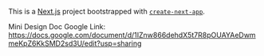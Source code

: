 This is a [Next.js](https://nextjs.org/) project bootstrapped with [`create-next-app`](https://github.com/vercel/next.js/tree/canary/packages/create-next-app).

Mini Design Doc Google Link:
https://docs.google.com/document/d/1IZnw866dehdX5t7R8pOUAYAeDwmmeKpZ6KkSMD2sd3U/edit?usp=sharing
